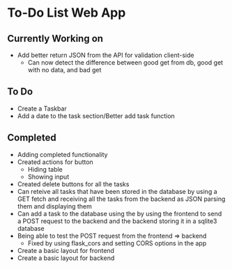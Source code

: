 # To-Do List Web App

## Currently Working on

- Add better return JSON from the API for validation client-side
  - Can now detect the difference between good get from db, good get with no data, and bad get

## To Do

- Create a Taskbar
- Add a date to the task section/Better add task function


## Completed

- Adding completed functionality
- Created actions for button
  - Hiding table
  - Showing input
- Created delete buttons for all the tasks
- Can reteive all tasks that have been stored in the database by using a GET fetch and receiving all the tasks from the
backend as JSON parsing them and displaying them
- Can add a task to the database using the by using the frontend to send a POST request to the backend
and the backend storing it in a sqlite3 database
- Being able to test the POST request from the frontend => backend
  - Fixed by using flask_cors and setting CORS options in the app
- Create a basic layout for frontend
- Create a basic layout for backend
